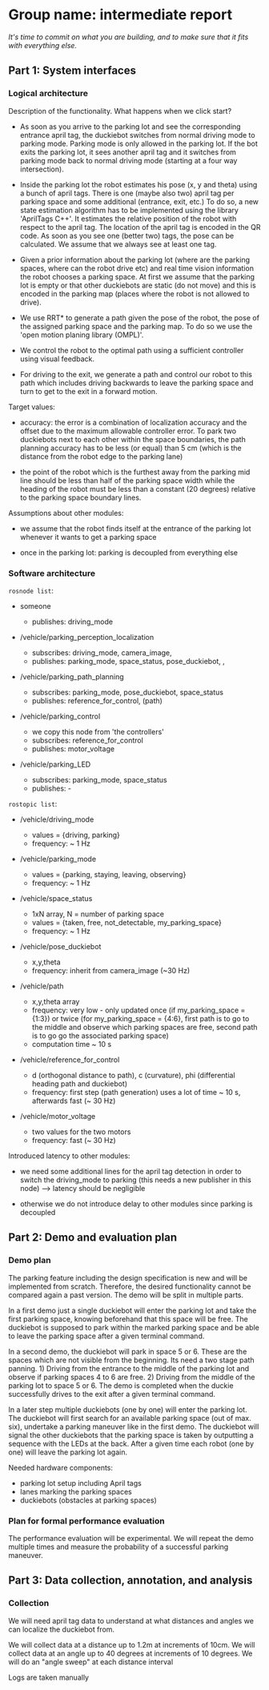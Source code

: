 #  Group name: intermediate report

_It's time to commit on what you are building, and to make sure that it fits with everything else._

## Part 1: System interfaces

### Logical architecture

Description of the functionality. What happens when we click start?

- As soon as you arrive to the parking lot and see the corresponding entrance april tag, the duckiebot switches from normal driving mode to parking mode. Parking mode is only allowed in the parking lot. If the bot exits the parking lot, it sees another april tag and it switches from parking mode back to normal driving mode (starting at a four way intersection).

- Inside the parking lot the robot estimates his pose (x, y and theta) using a bunch of april tags. There is one (maybe also two) april tag per parking space and some additional (entrance, exit, etc.) To do so, a new state estimation algorithm has to be implemented using the library 'AprilTags C++'. It estimates the relative position of the robot with respect to the april tag. The location of the april tag is encoded in the QR code. As soon as you see one (better two) tags, the pose can be calculated. We assume that we always see at least one tag.

- Given a prior information about the parking lot (where are the parking spaces, where can the robot drive etc) and real time vision information the robot chooses a parking space. At first we assume that the parking lot is empty or that other duckiebots are static (do not move) and this is encoded in the parking map (places where the robot is not allowed to drive).

- We use RRT* to generate a path given the pose of the robot, the pose of the assigned parking space and the parking map. To do so we use the 'open motion planing library (OMPL)'.

- We control the robot to the optimal path using a sufficient controller using visual feedback.

- For driving to the exit, we generate a path and control our robot to this path which includes driving backwards to leave the parking space and turn to get to the exit in a forward motion.


Target values:

- accuracy: the error is a combination of localization accuracy and the offset due to the maximum allowable controller error. To park two duckiebots next to each other within the space boundaries, the path planning accuracy has to be less (or equal) than 5 cm (which is the distance from the robot edge to the parking lane)

- the point of the robot which is the furthest away from the parking mid line should be less than half of the parking space width while the heading of the robot must be less than a constant (20 degrees) relative to the parking space boundary lines.

Assumptions about other modules:
- we assume that the robot finds itself at the entrance of the parking lot whenever it wants to get a parking space

- once in the parking lot: parking is decoupled from everything else


### Software architecture

```rosnode list```:

- someone
    - publishes: driving\_mode

- /vehicle/parking\_perception\_localization
    - subscribes: driving\_mode, camera\_image,
    - publishes: parking\_mode, space\_status, pose\_duckiebot, ,

- /vehicle/parking\_path\_planning
    - subscribes: parking\_mode, pose\_duckiebot,  space\_status
    - publishes: reference\_for\_control, (path)

- /vehicle/parking\_control
   - we copy this node from 'the controllers'
   - subscribes: reference\_for\_control
   - publishes: motor\_voltage

- /vehicle/parking\_LED
   - subscribes: parking\_mode, space\_status
   - publishes: -

```rostopic list```:
- /vehicle/driving\_mode
    - values = {driving, parking}
    - frequency: ~ 1 Hz

- /vehicle/parking\_mode
    - values = {parking, staying, leaving, observing}
    - frequency: ~ 1 Hz

- /vehicle/space\_status
    - 1xN array, N = number of parking space
    - values = {taken, free, not\_detectable, my\_parking\_space}
    - frequency: ~ 1 Hz

- /vehicle/pose\_duckiebot
    - x,y,theta
    - frequency: inherit from camera\_image (~30 Hz)

- /vehicle/path
    - x,y,theta array
    - frequency: very low - only updated once (if my\_parking\_space = {1:3}) or twice (for my\_parking\_space = {4:6}, first path is to go to the middle and observe which parking spaces are free, second path is to go go the associated parking space)
    - computation time ~ 10 s

- /vehicle/reference\_for\_control
    - d (orthogonal distance to path), c (curvature), phi (differential heading path and duckiebot)
    - frequency: first step (path generation) uses a lot of time ~ 10 s, afterwards fast (~ 30 Hz)     

- /vehicle/motor\_voltage
    - two values for the two motors
    - frequency: fast (~ 30 Hz)


Introduced latency to other modules:

- we need some additional lines for the april tag detection in order to switch the driving_mode to parking (this needs a new publisher in this node) --> latency should be negligible

- otherwise we do not introduce delay to other modules since parking is decoupled




## Part 2: Demo and evaluation plan

### Demo plan

The parking feature including the design specification is new and will be implemented from scratch. Therefore, the desired functionality cannot be compared again a past version.
The demo will be split in multiple parts.

In a first demo just a single duckiebot will enter the parking lot and take the first parking space, knowing beforehand that this space will be free. The duckiebot is supposed to park within the marked parking space and be able to leave the parking space after a given terminal command.

In a second demo, the duckiebot will park in space 5 or 6. These are the spaces which are not visible from the beginning. Its need a two stage path panning. 1) Driving from the entrance to the middle of the parking lot and observe if parking spaces 4 to 6 are free. 2) Driving from the middle of the parking lot to space 5 or 6. The demo is completed when the duckie successfully drives to the exit after a given terminal command.

In a later step multiple duckiebots (one by one) will enter the parking lot. The duckiebot will first search for an available parking space (out of max. six), undertake a parking maneuver like in the first demo. The duckiebot will signal the other duckiebots that the parking space is taken by outputting a sequence with the LEDs at the back.  After a given time each robot (one by one) will leave the parking lot again.

Needed hardware components:

 - parking lot setup including April tags
 - lanes marking the parking spaces
 - duckiebots (obstacles at parking spaces)

### Plan for formal performance evaluation

The performance evaluation will be experimental. We will repeat the demo multiple times and measure the probability of a successful parking maneuver.


## Part 3: Data collection, annotation, and analysis

### Collection

We will need april tag data to understand at what distances and angles we can localize the duckiebot from.

We will collect data at a distance up to 1.2m at increments of 10cm.
We will collect data at an angle up to 40 degrees at increments of 10 degrees.
We will do an "angle sweep" at each distance interval

Logs are taken manually
